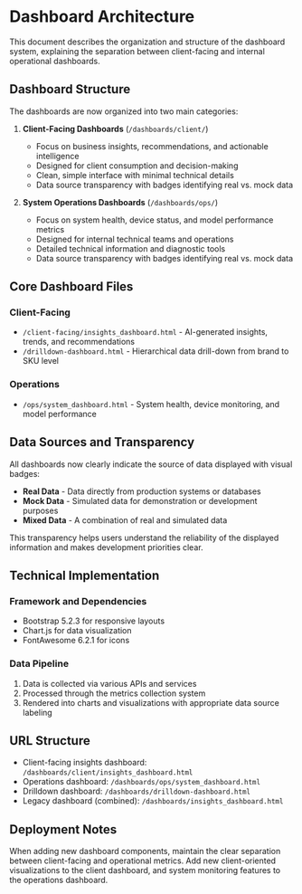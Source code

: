 # Dashboard Architecture

This document describes the organization and structure of the dashboard system, explaining the separation between client-facing and internal operational dashboards.

## Dashboard Structure

The dashboards are now organized into two main categories:

1. **Client-Facing Dashboards** (`/dashboards/client/`)
   - Focus on business insights, recommendations, and actionable intelligence
   - Designed for client consumption and decision-making
   - Clean, simple interface with minimal technical details
   - Data source transparency with badges identifying real vs. mock data

2. **System Operations Dashboards** (`/dashboards/ops/`)
   - Focus on system health, device status, and model performance metrics
   - Designed for internal technical teams and operations
   - Detailed technical information and diagnostic tools
   - Data source transparency with badges identifying real vs. mock data

## Core Dashboard Files

### Client-Facing
- `/client-facing/insights_dashboard.html` - AI-generated insights, trends, and recommendations
- `/drilldown-dashboard.html` - Hierarchical data drill-down from brand to SKU level

### Operations
- `/ops/system_dashboard.html` - System health, device monitoring, and model performance

## Data Sources and Transparency

All dashboards now clearly indicate the source of data displayed with visual badges:

- **Real Data** - Data directly from production systems or databases
- **Mock Data** - Simulated data for demonstration or development purposes
- **Mixed Data** - A combination of real and simulated data

This transparency helps users understand the reliability of the displayed information and makes development priorities clear.

## Technical Implementation

### Framework and Dependencies
- Bootstrap 5.2.3 for responsive layouts
- Chart.js for data visualization
- FontAwesome 6.2.1 for icons

### Data Pipeline
1. Data is collected via various APIs and services
2. Processed through the metrics collection system
3. Rendered into charts and visualizations with appropriate data source labeling

## URL Structure

- Client-facing insights dashboard: `/dashboards/client/insights_dashboard.html`
- Operations dashboard: `/dashboards/ops/system_dashboard.html`
- Drilldown dashboard: `/dashboards/drilldown-dashboard.html`
- Legacy dashboard (combined): `/dashboards/insights_dashboard.html`

## Deployment Notes

When adding new dashboard components, maintain the clear separation between client-facing and operational metrics. Add new client-oriented visualizations to the client dashboard, and system monitoring features to the operations dashboard.